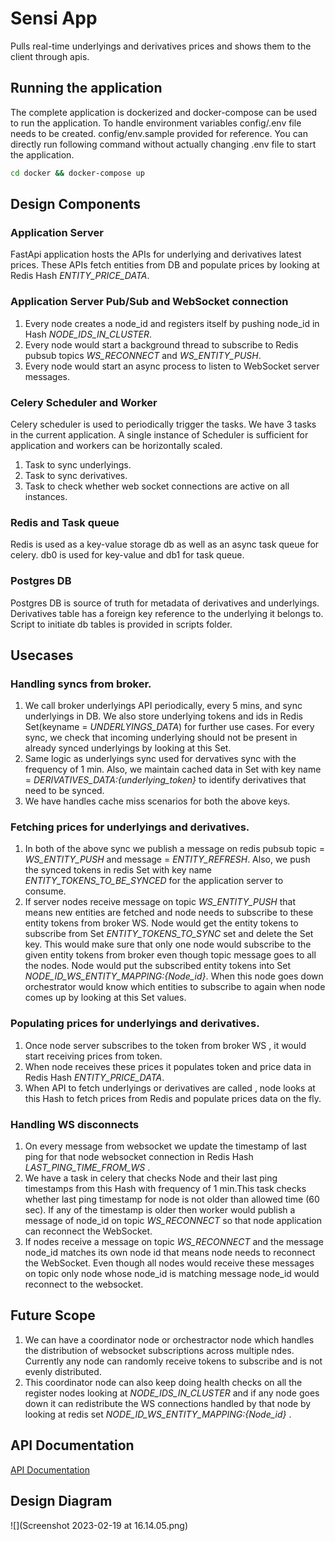 # Sensi App
Pulls real-time underlyings and derivatives prices and shows them to the client through apis.

## Running the application
The complete application is dockerized and docker-compose can be used to run the application.
To handle environment variables config/.env file needs to be created. config/env.sample provided for reference.
You can directly run following command without actually changing .env file to start the application.
```bash
cd docker && docker-compose up
```

## Design Components
### Application Server
FastApi application hosts the APIs for underlying and derivatives latest prices.
These APIs fetch entities from DB and populate prices by looking at Redis Hash _ENTITY_PRICE_DATA_.

### Application Server Pub/Sub and WebSocket connection
1. Every node creates a node_id and registers itself by pushing node_id in Hash _NODE_IDS_IN_CLUSTER_.
2. Every node would start a background thread to subscribe to Redis pubsub topics _WS_RECONNECT_ and _WS_ENTITY_PUSH_.
3. Every node would start an async process to listen to WebSocket server messages.

### Celery Scheduler and Worker
Celery scheduler is used to periodically trigger the tasks. We have 3 tasks in the current application. A single instance of Scheduler is sufficient for application and workers can be horizontally scaled.
1. Task to sync underlyings.
2. Task to sync derivatives.
3. Task to check whether web socket connections are active on all instances.

### Redis and Task queue
Redis is used as a key-value storage db as well as an async task queue for celery. db0 is used for key-value and db1 for task queue.

### Postgres DB
Postgres DB is source of truth for metadata of derivatives and underlyings. Derivatives table has a foreign key reference to the underlying it belongs to. Script to initiate db tables is provided in scripts folder.

## Usecases
### Handling syncs from broker.
1. We call broker underlyings API periodically, every 5 mins, and sync underlyings in DB. We also store underlying tokens and ids in Redis Set(keyname = _UNDERLYINGS_DATA_) for further use cases. For every sync, we check that incoming underlying should not be present in already synced underlyings by looking at this Set. 
2. Same logic as underlyings sync used for dervatives sync with the frequency of 1 min. Also, we maintain cached data in Set with key name = _DERIVATIVES_DATA:{underlying_token}_ to identify derivatives that need to be synced.
3. We have handles cache miss scenarios for both the above keys.

### Fetching prices for underlyings and derivatives.
1. In both of the above sync we publish a message on redis pubsub topic = _WS_ENTITY_PUSH_ and message = _ENTITY_REFRESH_. Also, we push the synced tokens in redis Set with key name _ENTITY_TOKENS_TO_BE_SYNCED_ for the application server to consume.
2. If server nodes receive message on topic _WS_ENTITY_PUSH_ that means new entities are fetched and node needs to subscribe to these entity tokens from broker WS. Node would get the entity tokens to subscribe from Set _ENTITY_TOKENS_TO_SYNC_ set and delete the Set key. This would make sure that only one node would subscribe to the given entity tokens from broker even though topic message goes to all the nodes. Node would put the subscribed entity tokens into Set _NODE_ID_WS_ENTITY_MAPPING:{Node_id}_. When this node goes down orchestrator would know which entities to subscribe to again when node comes up by looking at this Set values.

### Populating prices for underlyings and derivatives.
1. Once node server subscribes to the token from broker WS , it would start receiving prices from token.
2. When node receives these prices it populates token and price data in Redis Hash _ENTITY_PRICE_DATA_.
2. When API to fetch underlyings or derivatives are called , node looks at this Hash to fetch prices from Redis and populate prices data on the fly.

### Handling WS disconnects
1. On every message from websocket we update the timestamp of last ping for that node websocket connection in Redis Hash _LAST_PING_TIME_FROM_WS_ .
2. We have a task in celery that checks Node and their last ping timestamps from this Hash with frequency of 1 min.This task checks whether last ping timestamp for node is not older than allowed time (60 sec). If any of the timestamp is older then worker would publish a message of node_id on topic _WS_RECONNECT_ so that node application can reconnect the WebSocket.
1. If nodes receive a message on topic _WS_RECONNECT_ and the message node_id matches its own node id that means node needs to reconnect the WebSocket. Even though all nodes would receive these messages on topic only node whose node_id is matching message node_id would reconnect to the websocket.

## Future Scope
1. We can have a coordinator node or orchestractor node which handles the distribution of websocket subscriptions across multiple ndes. Currently any node can randomly receive tokens to subscribe and is not evenly distributed.
2. This coordinator node can also keep doing health checks on all the register nodes looking at _NODE_IDS_IN_CLUSTER_ and if any node goes down it can redistribute the WS connections handled by that node by looking at redis set _NODE_ID_WS_ENTITY_MAPPING:{Node_id}_ .

## API Documentation
[API Documentation](https://documenter.getpostman.com/view/15455073/2s935uGLgU)


## Design Diagram
![](Screenshot 2023-02-19 at 16.14.05.png)